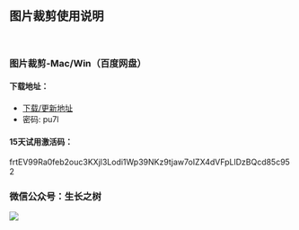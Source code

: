 
## 图片裁剪使用说明
<br>

### 图片裁剪-Mac/Win（百度网盘）

#### 下载地址：
- [下载/更新地址]( https://pan.baidu.com/s/10e6ySMD5vOFHuf8AaNB6ow)
- 密码: pu7l

#### 15天试用激活码：
<g>frtEV99Ra0feb2ouc3KXjl3Lodi1Wp39NKz9tjaw7oIZX4dVFpLlDzBQcd85c952

### 微信公众号：生长之树
![](https://jasonmin.github.io/newsky/assets/qrcode_for.jpg)



<head>
    <link rel="stylesheet" type="text/css" href="../style/style.css">
</head>